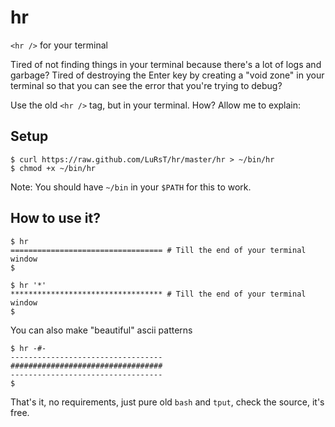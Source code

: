 hr
==

`<hr />` for your terminal


Tired of not finding things in your terminal because there's a lot of logs and
garbage? Tired of destroying the Enter key by creating a "void zone" in your
terminal so that you can see the error that you're trying to debug?

Use the old `<hr />` tag, but in your terminal. How? Allow me to explain:

## Setup

    $ curl https://raw.github.com/LuRsT/hr/master/hr > ~/bin/hr
    $ chmod +x ~/bin/hr

Note: You should have `~/bin` in your `$PATH` for this to work.

## How to use it?

    $ hr
    ================================== # Till the end of your terminal window
    $

    $ hr '*'
    ********************************** # Till the end of your terminal window
    $

You can also make "beautiful" ascii patterns

    $ hr -#-
    ----------------------------------
    ##################################
    ----------------------------------
    $

That's it, no requirements, just pure old `bash` and `tput`, check the source,
it's free.


